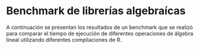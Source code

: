 # Benchmark de librerías algebraícas

A continuación se presentan los resultados de un benchmark que se realizó para comparar el tiempo de ejecución de diferentes operaciones de álgebra lineal utilizando diferentes compilaciones de R. 
